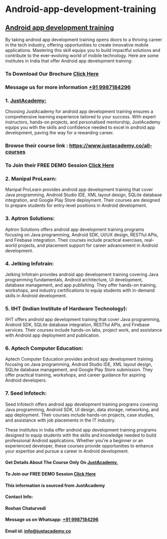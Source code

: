 # Android-app-development-training
## [Android app development training](https://www.justacademy.co/course-detail/android-app-development)
By taking android app development training opens doors to a thriving career in the tech industry, offering opportunities to create innovative mobile applications. Mastering this skill equips you to build impactful solutions and contribute to the ever-evolving world of mobile technology.
Here are some institutes in India that offer Android app development training:

### To Download Our Brochure [Click Here](https://www.justacademy.co/download-brochure-for-free)
### Message us for more information [+91 9987184296](https://api.whatsapp.com/send?phone=9987184296)

### 1. [JustAcademy:](https://www.justacademy.co/)
   Choosing JustAcademy for android app development training ensures a comprehensive learning experience tailored to your success. With expert instructors, hands-on projects, and personalised mentorship, JustAcademy equips you with the skills and confidence needed to excel in android app development, paving the way for a rewarding career.

### Browse their course link : https://www.justacademy.co/all-courses 
### To Join their FREE DEMO Session [Click Here](https://www.justacademy.co/register-for-course-demo)

### 2. Manipal ProLearn:
   Manipal ProLearn provides android app development training that cover Java programming, Android Studio IDE, XML layout design, SQLite database integration, and Google Play Store deployment. Their courses are designed to prepare students for entry-level positions in Android development.

### 3. Aptron Solutions:
   Aptron Solutions offers android app development training programs focusing on Java programming, Android SDK, UI/UX design, RESTful APIs, and Firebase integration. Their courses include practical exercises, real-world projects, and placement support for career advancement in Android development.

### 4. Jetking Infotrain:
   Jetking Infotrain provides android app development training covering Java programming fundamentals, Android architecture, UI development, database management, and app publishing. They offer hands-on training, workshops, and industry certifications to equip students with in-demand skills in Android development.

### 5. IIHT (Indian Institute of Hardware Technology):
   IIHT offers android app development training that cover Java programming, Android SDK, SQLite database integration, RESTful APIs, and Firebase services. Their courses include hands-on labs, project work, and assistance with Android app deployment and publication.

### 6. Aptech Computer Education:
   Aptech Computer Education provides android app development training focusing on Java programming, Android Studio IDE, XML layout design, SQLite database management, and Google Play Store submission. They offer practical training, workshops, and career guidance for aspiring Android developers.

### 7. Seed Infotech:
   Seed Infotech offers android app development training programs covering Java programming, Android SDK, UI design, data storage, networking, and app deployment. Their courses include hands-on projects, case studies, and assistance with job placements in the IT industry.

These institutes in India offer android app development training programs designed to equip students with the skills and knowledge needed to build professional Android applications. Whether you're a beginner or an experienced developer, these courses provide opportunities to enhance your expertise and pursue a career in Android development.

#### Get Details About The Course Only On [JustAcademy.](https://www.justacademy.co/)
#### To Join our FREE DEMO Session [Click Here](https://www.justacademy.co/register-for-course-demo)
#### This information is sourced from JustAcademy
#### Contact Info:
#### Roshan Chaturvedi
#### Message us on Whatsapp: [+91 9987184296](https://api.whatsapp.com/send?phone=9987184296)
#### Email id: info@justacademy.co

